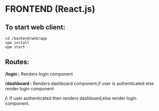 # FRONTEND (React.js)
## To start web client:
```
cd /backend/web/app
npm install
npm start
```

## Routes:
**/login :** Renders login component

**/dashboard :** Renders dashboard component,if user is authenticated
else render login component

**/:** If user authenticated then renders dashboard,else render login component.